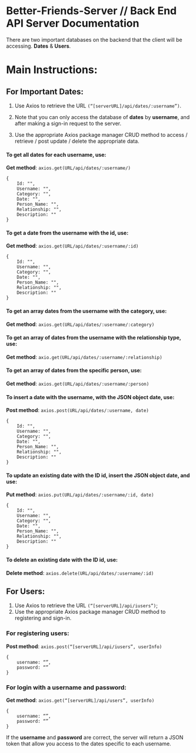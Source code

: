 # Better-Friends-Server // Back End API Server Documentation 

There are two important databases on the backend that the client will be accessing. **Dates** & **Users**.

# Main Instructions: 

## For Important Dates:

1. Use Axios to retrieve the URL `(“[serverURL]/api/dates/:username”)`. 

2. Note that you can only access the database of **dates** by **username**, and after making a sign-in request to the server. 

3. Use the appropriate Axios package manager CRUD method to access / retrieve / post update / delete the appropriate data.


#### To get all dates for each username, use: 

**Get method**: `axios.get(URL/api/dates/:username/)` 

```
{
	Id: "",
	Username: "",
    Category: "",
	Date: "",
	Person_Name: "",
 	Relationship: "",
	Description: ""
}
```

#### To get a date from the username with the id, use: 

**Get method**: `axios.get(URL/api/dates/:username/:id)`

```
{
	Id: "",
	Username: "",
    Category: "",
	Date: "",
	Person_Name: "",
 	Relationship: "",
	Description: ""
}
```
#### To get an array dates from the username with the category, use: 

**Get method**: `axios.get(URL/api/dates/:username/:category)`

#### To get an array of dates from the username with the relationship type, use: 

**Get method**: `axio.get(URL/api/dates/:username/:relationship)` 

#### To get an array of dates from the specific person, use: 

**Get method**: `axios.get(URL/api/dates/:username/:person)` 

#### To insert a date with the username, with the JSON object date, use: 

**Post method**: `axios.post(URL/api/dates/:username, date)`

```
{
	Id: "",
	Username: "",
    Category: "",
	Date: "",
	Person_Name: "",
 	Relationship: "",
	Description: ""
}
```
#### To update an existing date with the ID id, insert the JSON object date, and use: 

**Put method**: `axios.put(URL/api/dates/:username/:id, date)` 

```
{
	Id: "",
	Username: "",
    Category: "",
	Date: "",
	Person_Name: "",
 	Relationship: "",
	Description: ""
}
```

#### To delete an existing date with the ID id, use: 

**Delete method**:  `axios.delete(URL/api/dates/:username/:id)` 

## For Users: 

1. Use Axios to retrieve the URL `(“[serverURL]/api/iusers”)`;
2. Use the appropriate Axios package manager CRUD method to registering and sign-in. 

### For registering users: 

**Post method**: `axios.post(“[serverURL]/api/iusers”, userInfo)` 

```
{
	username: “”,
	password: “”
}
```

### For login with a username and password:

**Get method**: `axios.get(“[serverURL]/api/users”, userInfo)` 

```
{
	username: “”,
	password: “”
}
```

If the **username** and **password** are correct, the server will return a JSON token that allow you access to the dates specific
to each username. 


